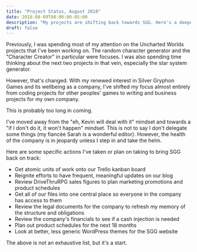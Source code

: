 ```yaml
---
title: "Project Status, August 2018"
date: 2018-08-09T08:00:00-05:00
description: "My projects are shifting back towards SGG. Here's a deeper look."
draft: false
---
```

Previously, I was spending most of my attention on the Uncharted Worlds projects
that I've been working on. The random character generator and the "Character
Creator" in particular were focuses. I was also spending time thinking about the
next two projects in that vein, especially the star system generator.

However, that's changed. With my renewed interest in Silver Gryphon Games and its
wellbeing as a company, I've shifted my focus almost entirely from coding projects
for other peoples' games to writing and business projects for my own company.

This is probably too long in coming.

I've moved away from the "eh, Kevin will deal with it" mindset and towards a "if
I don't do it, it won't happen" mindset. This is not to say I don't delegate some
things (my fiancée Sarah is a wonderful editor). However, the health of the
company is in jeopardy unless I step in and take the helm.

Here are some specific actions I've taken or plan on taking to bring SGG back on track:

* Get atomic units of work onto our Trello kanban board
* Reignite efforts to have frequent, meaningful updates on our blog
* Review DriveThruRPG sales figures to plan marketing promotions and product schedules
* Get all of our files into one central place so everyone in the company has access to them
* Review the legal documents for the company to refresh my memory of the structure and obligations
* Review the company's financials to see if a cash injection is needed
* Plan out product schedules for the next 18 months
* Look at better, less generic WordPress themes for the SGG website

The above is not an exhaustive list, but it's a start.
